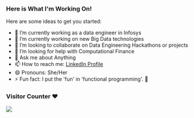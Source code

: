 ### Here is What I'm Working On!

<!--
*ervsingh/ervsingh* is a ✨ special ✨ repository because its `README.md` (this file) appears on your GitHub profile.
-->
Here are some ideas to get you started:

- 🔭 I’m currently working as a data engineer in Infosys
- 🌱 I’m currently working on  new  Big Data technologies
- 👯 I’m looking to collaborate on Data Engineering Hackathons or projects
- 🤔 I’m looking for help with Computational Finance
- 💬 Ask me about Anything
- 📫 How to reach me: [LinkedIn Profile](https://www.linkedin.com/in/vandana-singh-a93632131/)
- 😄 Pronouns: She/Her
- ⚡ Fun fact: I put the 'fun' in 'functional programming'. 🎉

### Visitor Counter  ❤️  <p>                   </p> <img src="https://profile-counter.glitch.me/ervsingh/count.svg" />
